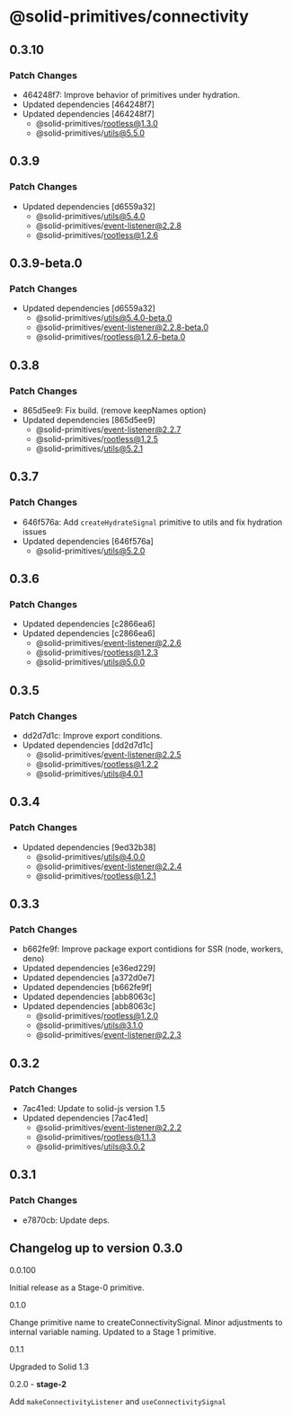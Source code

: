 # @solid-primitives/connectivity

## 0.3.10

### Patch Changes

- 464248f7: Improve behavior of primitives under hydration.
- Updated dependencies [464248f7]
- Updated dependencies [464248f7]
  - @solid-primitives/rootless@1.3.0
  - @solid-primitives/utils@5.5.0

## 0.3.9

### Patch Changes

- Updated dependencies [d6559a32]
  - @solid-primitives/utils@5.4.0
  - @solid-primitives/event-listener@2.2.8
  - @solid-primitives/rootless@1.2.6

## 0.3.9-beta.0

### Patch Changes

- Updated dependencies [d6559a32]
  - @solid-primitives/utils@5.4.0-beta.0
  - @solid-primitives/event-listener@2.2.8-beta.0
  - @solid-primitives/rootless@1.2.6-beta.0

## 0.3.8

### Patch Changes

- 865d5ee9: Fix build. (remove keepNames option)
- Updated dependencies [865d5ee9]
  - @solid-primitives/event-listener@2.2.7
  - @solid-primitives/rootless@1.2.5
  - @solid-primitives/utils@5.2.1

## 0.3.7

### Patch Changes

- 646f576a: Add `createHydrateSignal` primitive to utils and fix hydration issues
- Updated dependencies [646f576a]
  - @solid-primitives/utils@5.2.0

## 0.3.6

### Patch Changes

- Updated dependencies [c2866ea6]
- Updated dependencies [c2866ea6]
  - @solid-primitives/event-listener@2.2.6
  - @solid-primitives/rootless@1.2.3
  - @solid-primitives/utils@5.0.0

## 0.3.5

### Patch Changes

- dd2d7d1c: Improve export conditions.
- Updated dependencies [dd2d7d1c]
  - @solid-primitives/event-listener@2.2.5
  - @solid-primitives/rootless@1.2.2
  - @solid-primitives/utils@4.0.1

## 0.3.4

### Patch Changes

- Updated dependencies [9ed32b38]
  - @solid-primitives/utils@4.0.0
  - @solid-primitives/event-listener@2.2.4
  - @solid-primitives/rootless@1.2.1

## 0.3.3

### Patch Changes

- b662fe9f: Improve package export contidions for SSR (node, workers, deno)
- Updated dependencies [e36ed229]
- Updated dependencies [a372d0e7]
- Updated dependencies [b662fe9f]
- Updated dependencies [abb8063c]
- Updated dependencies [abb8063c]
  - @solid-primitives/rootless@1.2.0
  - @solid-primitives/utils@3.1.0
  - @solid-primitives/event-listener@2.2.3

## 0.3.2

### Patch Changes

- 7ac41ed: Update to solid-js version 1.5
- Updated dependencies [7ac41ed]
  - @solid-primitives/event-listener@2.2.2
  - @solid-primitives/rootless@1.1.3
  - @solid-primitives/utils@3.0.2

## 0.3.1

### Patch Changes

- e7870cb: Update deps.

## Changelog up to version 0.3.0

0.0.100

Initial release as a Stage-0 primitive.

0.1.0

Change primitive name to createConnectivitySignal. Minor adjustments to internal variable naming. Updated to a Stage 1 primitive.

0.1.1

Upgraded to Solid 1.3

0.2.0 - **stage-2**

Add `makeConnectivityListener` and `useConnectivitySignal`
